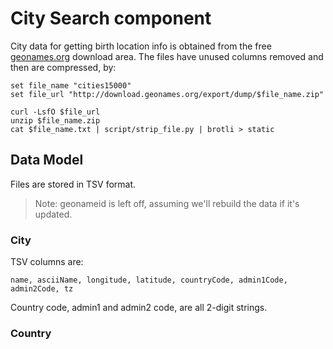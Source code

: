 # City Search component

City data for getting birth location info is obtained from
the free [geonames.org][1] download area. The files have unused
columns removed and then are compressed, by:

```
set file_name "cities15000"
set file_url "http://download.geonames.org/export/dump/$file_name.zip"

curl -LsfO $file_url
unzip $file_name.zip
cat $file_name.txt | script/strip_file.py | brotli > static

```

## Data Model

Files are stored in TSV format.

> Note: geonameid is left off, assuming we'll rebuild the data if it's updated.

### City

TSV columns are:

```
name, asciiName, longitude, latitude, countryCode, admin1Code, admin2Code, tz
```

Country code, admin1 and admin2 code, are all 2-digit strings.

### Country

[1]: http://download.geonames.org/export/dump/
